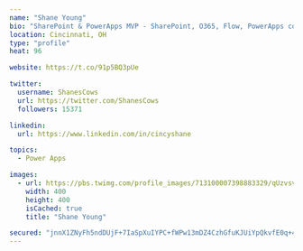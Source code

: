 ```yaml
---
name: "Shane Young"
bio: "SharePoint & PowerApps MVP - SharePoint, O365, Flow, PowerApps consulting? @PowerApps911 | Pure Snark? You found it."
location: Cincinnati, OH
type: "profile"
heat: 96

website: https://t.co/91p5BQ3pUe

twitter:
  username: ShanesCows
  url: https://twitter.com/ShanesCows
  followers: 15371

linkedin:
  url: https://www.linkedin.com/in/cincyshane

topics:
  - Power Apps

images:
  - url: https://pbs.twimg.com/profile_images/713100007398883329/qUzvsvQ3_400x400.jpg
    width: 400
    height: 400
    isCached: true
    title: "Shane Young"

secured: "jnnX1ZNyFh5ndDUjF+7IaSpXuIYPC+fWPw13mDZ4CzhGfuKJUiYpQkvfE0q+4a2EoLP3UwULPAutWuONQEWcVG3gSEPlcRnCCRrcF/SJsadV1xuR8UKAe8kgtMJchVGyOAZP8DgfJvvL3QfgKceFllWSzOwSvLOH/Fv+k5sZwMSNa3rSDanIfXhnQ5Eundvkylv6ZroF8MFvpwUOyzA1SKs5YKW3ATXx0kxkQKQDXY7g8/OVaD+xmYrJJcDGpV+spywkLgcU7Iy070WURXMR0lLChfkhu6fyYAXU9VsfNTVA+fajNHT8iziv88adfrkIpSeiMqnIRy6xW4C+5PyfvocseKhGhfo1derixUGDsuIHq2ONlmu88f/5aF2Wd+vuN69rmZhbkHDiXQXF5vz4zQhgDVfpPdUbjwRn9MxRBB8=;dqZ/gAQ2LG126CO3g3W8iQ=="
---
```


